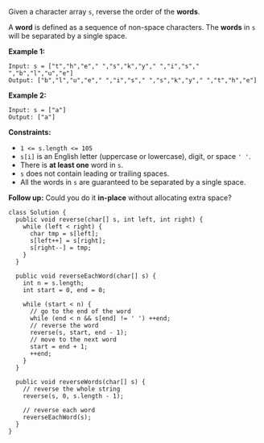 Given a character array `s`, reverse the order of the **words**.

A **word** is defined as a sequence of non-space characters. The **words** in `s` will be separated by a single space.

 

**Example 1:**

```
Input: s = ["t","h","e"," ","s","k","y"," ","i","s"," ","b","l","u","e"]
Output: ["b","l","u","e"," ","i","s"," ","s","k","y"," ","t","h","e"]
```

**Example 2:**

```
Input: s = ["a"]
Output: ["a"]
```

 

**Constraints:**

- `1 <= s.length <= 105`
- `s[i]` is an English letter (uppercase or lowercase), digit, or space `' '`.
- There is **at least one** word in `s`.
- `s` does not contain leading or trailing spaces.
- All the words in `s` are guaranteed to be separated by a single space.

 

**Follow up:** Could you do it **in-place** without allocating extra space?

```
class Solution {
  public void reverse(char[] s, int left, int right) {
    while (left < right) {
      char tmp = s[left];
      s[left++] = s[right];
      s[right--] = tmp;
    }
  }

  public void reverseEachWord(char[] s) {
    int n = s.length;
    int start = 0, end = 0;

    while (start < n) {
      // go to the end of the word
      while (end < n && s[end] != ' ') ++end;
      // reverse the word
      reverse(s, start, end - 1);
      // move to the next word
      start = end + 1;
      ++end;
    }
  }

  public void reverseWords(char[] s) {
    // reverse the whole string
    reverse(s, 0, s.length - 1);

    // reverse each word
    reverseEachWord(s);
  }
}
```

